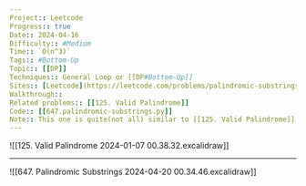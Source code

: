 ```yaml
---
Project:: Leetcode
Progress:: true
Date:: 2024-04-16
Difficulty:: #Medium 
Time:: `O(n^3)`
Tags:: #Bottom-Up 
Topic:: [[DP]]
Techniques:: General Loop or [[DP#Bottom-Up]]
Sites:: [Leetcode](https://leetcode.com/problems/palindromic-substrings/)
Walkthrough:: 
Related problems:: [[125. Valid Palindrome]]
Code:: [[647.palindromic-substrings.py]]
Note:: This one is quite(not all) similar to [[125. Valid Palindrome]] but instead of running from bound to middle, it's middle to the bound(OLD version)
---
```


![[125. Valid Palindrome 2024-01-07 00.38.32.excalidraw]]

---

![[647. Palindromic Substrings 2024-04-20 00.34.46.excalidraw]]